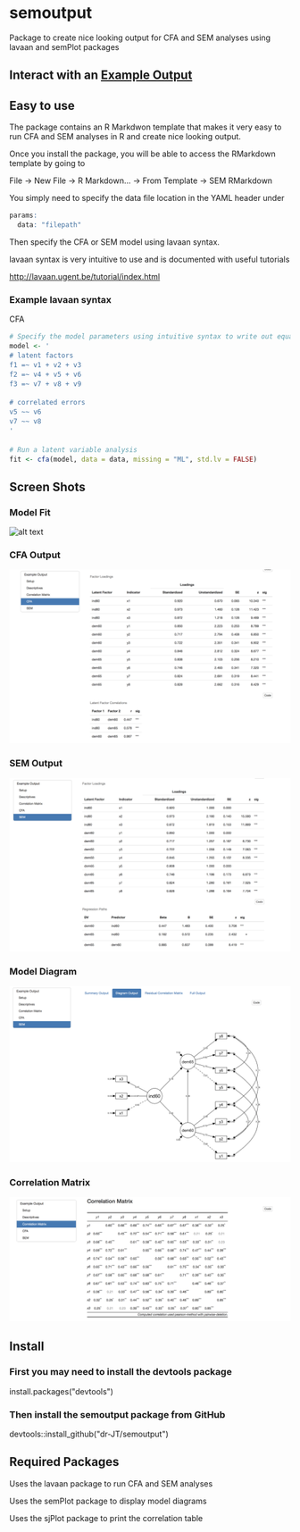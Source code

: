 # semoutput
Package to create nice looking output for CFA and SEM analyses using lavaan and semPlot packages

## Interact with an [Example Output](http://englelab.gatech.edu/R/Example_semoutput.html)

## Easy to use

The package contains an R Markdwon template that makes it very easy to run CFA and SEM analyses in R and create nice looking output.

Once you install the package, you will be able to access the RMarkdown template by going to

File -> New File -> R Markdown... -> From Template -> SEM RMarkdown

You simply need to specify the data file location in the YAML header under 

```r
params:
  data: "filepath"
```
  
Then specify the CFA or SEM model using lavaan syntax. 

lavaan syntax is very intuitive to use and is documented with useful tutorials

http://lavaan.ugent.be/tutorial/index.html

### Example lavaan syntax

CFA

```r
# Specify the model parameters using intuitive syntax to write out equations
model <- '
# latent factors
f1 =~ v1 + v2 + v3
f2 =~ v4 + v5 + v6
f3 =~ v7 + v8 + v9

# correlated errors
v5 ~~ v6
v7 ~~ v8
'

# Run a latent variable analysis
fit <- cfa(model, data = data, missing = "ML", std.lv = FALSE)

```

## Screen Shots

### Model Fit

![alt text](https://github.com/dr-JT/semoutput/master/docs/reference/figures/ModelFit_CFA.png)

### CFA Output

![alt text](https://github.com/dr-JT/semoutput/blob/master/docs/reference/figures/Output_CFA.png)

### SEM Output

![alt text](https://github.com/dr-JT/semoutput/blob/master/docs/reference/figures/Output_SEM.png)


### Model Diagram

![alt text](https://github.com/dr-JT/semoutput/blob/master/docs/reference/figures/DiagramModel_SEM.png)

### Correlation Matrix

![alt text](https://github.com/dr-JT/semoutput/blob/master/docs/reference/figures/CorrelationMatrix.png)

## Install

### First you may need to install the devtools package

install.packages("devtools")

### Then install the semoutput package from GitHub

devtools::install_github("dr-JT/semoutput")

## Required Packages

Uses the lavaan package to run CFA and SEM analyses

Uses the semPlot package to display model diagrams

Uses the sjPlot package to print the correlation table

